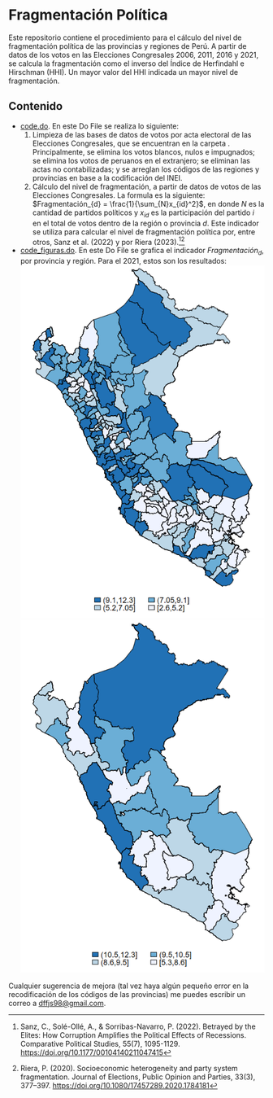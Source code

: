 # Fragmentación Política
Este repositorio contiene el procedimiento para el cálculo del nivel de fragmentación política de las provincias y regiones de Perú. A partir de datos de los votos en las Elecciones Congresales 2006, 2011, 2016 y 2021, se calcula la fragmentación como el inverso del Índice de Herfindahl e Hirschman (HHI). Un mayor valor del HHI indicada un mayor nivel de fragmentación. 

## Contenido
- [code.do](/code.do). En este Do File se realiza lo siguiente:
   1. Limpieza de las bases de datos de votos por acta electoral de las Elecciones Congresales, que se encuentran en la carpeta [](). Principalmente, se elimina los votos blancos, nulos e impugnados; se elimina los votos de peruanos en el extranjero; se eliminan las actas no contabilizadas; y se arreglan los códigos de las regiones y provincias en base a la codificación del INEI.
   2. Cálculo del nivel de fragmentación, a partir de datos de votos de las Elecciones Congresales. La formula es la siguiente: $Fragmentación_{d} = \frac{1}{\sum_{N}x_{id}^2}$, en donde $N$ es la cantidad de partidos políticos y $x_{id}$ es la participación del partido $i$ en el total de votos dentro de la región o provincia $d$. Este indicador se utiliza para calcular el nivel de fragmentación política por, entre otros, Sanz et al. (2022) y por Riera (2023).[^1][^2]
- [code_figuras.do](/code_figuras.do). En este Do File se grafica el indicador $Fragmentación_{d}$, por provincia y región. Para el 2021, estos son los resultados:
  ![Alt text](/Fragmentacion_prov_2021.png) ![Alt text](/Fragmentacion_depart_2021.png) 

Cualquier sugerencia de mejora (tal vez haya algún pequeño error en la recodificación de los códigos de las provincias) me puedes escribir un correo a dffjs98@gmail.com.

[^1]: Sanz, C., Solé-Ollé, A., & Sorribas-Navarro, P. (2022). Betrayed by the Elites: How Corruption Amplifies the Political Effects of Recessions. Comparative Political Studies, 55(7), 1095-1129. https://doi.org/10.1177/00104140211047415 
[^2]: Riera, P. (2020). Socioeconomic heterogeneity and party system fragmentation. Journal of Elections, Public Opinion and Parties, 33(3), 377–397. https://doi.org/10.1080/17457289.2020.1784181
